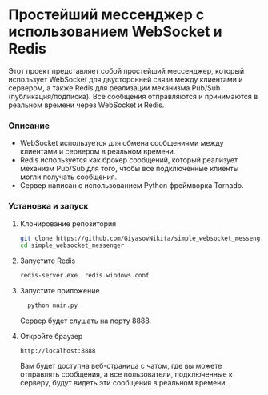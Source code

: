 # Простейший мессенджер с использованием WebSocket и Redis
Этот проект представляет собой простейший мессенджер, который использует WebSocket для двусторонней связи между клиентами и сервером, а также Redis для реализации механизма Pub/Sub (публикация/подписка). Все сообщения отправляются и принимаются в реальном времени через WebSocket и Redis.

### Описание
- WebSocket используется для обмена сообщениями между клиентами и сервером в реальном времени.
- Redis используется как брокер сообщений, который реализует механизм Pub/Sub для того, чтобы все подключенные клиенты могли получать сообщения.
- Сервер написан с использованием Python фреймворка Tornado.

### Установка и запуск
1. Клонирование репозитория
    ```bash
    git clone https://github.com/GiyasovNikita/simple_websocket_messenger.git
    cd simple_websocket_messenger
    ```

2. Запустите Redis
    ```bash
    redis-server.exe  redis.windows.conf
    ```

3. Запустите приложение
    ```bash
      python main.py
    ```
   Сервер будет слушать на порту 8888.

4. Откройте браузер
   ```
   http://localhost:8888
   ```
   
   Вам будет доступна веб-страница с чатом, где вы можете отправлять сообщения, а все пользователи, подключенные к серверу, будут видеть эти сообщения в реальном времени.